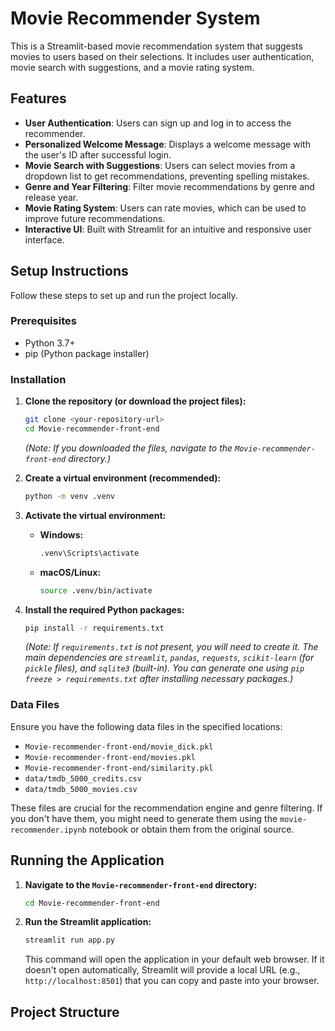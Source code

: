 # Movie Recommender System

This is a Streamlit-based movie recommendation system that suggests movies to users based on their selections. It includes user authentication, movie search with suggestions, and a movie rating system.

## Features

- **User Authentication**: Users can sign up and log in to access the recommender.
- **Personalized Welcome Message**: Displays a welcome message with the user's ID after successful login.
- **Movie Search with Suggestions**: Users can select movies from a dropdown list to get recommendations, preventing spelling mistakes.
- **Genre and Year Filtering**: Filter movie recommendations by genre and release year.
- **Movie Rating System**: Users can rate movies, which can be used to improve future recommendations.
- **Interactive UI**: Built with Streamlit for an intuitive and responsive user interface.

## Setup Instructions

Follow these steps to set up and run the project locally.

### Prerequisites

- Python 3.7+
- pip (Python package installer)

### Installation

1.  **Clone the repository (or download the project files):**
    ```bash
    git clone <your-repository-url>
    cd Movie-recommender-front-end
    ```
    *(Note: If you downloaded the files, navigate to the `Movie-recommender-front-end` directory.)*

2.  **Create a virtual environment (recommended):**
    ```bash
    python -m venv .venv
    ```

3.  **Activate the virtual environment:**
    -   **Windows:**
        ```bash
        .venv\Scripts\activate
        ```
    -   **macOS/Linux:**
        ```bash
        source .venv/bin/activate
        ```

4.  **Install the required Python packages:**
    ```bash
    pip install -r requirements.txt
    ```
    *(Note: If `requirements.txt` is not present, you will need to create it. The main dependencies are `streamlit`, `pandas`, `requests`, `scikit-learn` (for `pickle` files), and `sqlite3` (built-in). You can generate one using `pip freeze > requirements.txt` after installing necessary packages.)*

### Data Files

Ensure you have the following data files in the specified locations:

-   `Movie-recommender-front-end/movie_dick.pkl`
-   `Movie-recommender-front-end/movies.pkl`
-   `Movie-recommender-front-end/similarity.pkl`
-   `data/tmdb_5000_credits.csv`
-   `data/tmdb_5000_movies.csv`

These files are crucial for the recommendation engine and genre filtering. If you don't have them, you might need to generate them using the `movie-recommender.ipynb` notebook or obtain them from the original source.

## Running the Application

1.  **Navigate to the `Movie-recommender-front-end` directory:**
    ```bash
    cd Movie-recommender-front-end
    ```

2.  **Run the Streamlit application:**
    ```bash
    streamlit run app.py
    ```

    This command will open the application in your default web browser. If it doesn't open automatically, Streamlit will provide a local URL (e.g., `http://localhost:8501`) that you can copy and paste into your browser.

## Project Structure